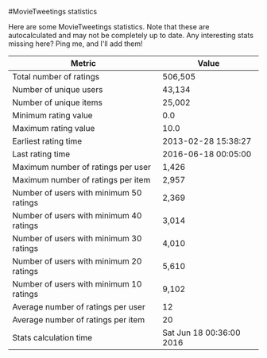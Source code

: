 #MovieTweetings statistics

Here are some MovieTweetings statistics. Note that these are autocalculated and may not be completely up to date. Any interesting stats missing here? Ping me, and I'll add them!

Metric | Value
--- | ---
Total number of ratings                 | 506,505
Number of unique users                  | 43,134
Number of unique items                  | 25,002
Minimum rating value                    | 0.0
Maximum rating value                    | 10.0
Earliest rating time                    | 2013-02-28 15:38:27
Last rating time                        | 2016-06-18 00:05:00
Maximum number of ratings per user      | 1,426
Maximum number of ratings per item      | 2,957
Number of users with minimum 50 ratings | 2,369
Number of users with minimum 40 ratings | 3,014
Number of users with minimum 30 ratings | 4,010
Number of users with minimum 20 ratings | 5,610
Number of users with minimum 10 ratings | 9,102
Average number of ratings per user      | 12
Average number of ratings per item      | 20
Stats calculation time                  | Sat Jun 18 00:36:00 2016

